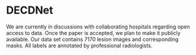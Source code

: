 # DECDNet

We are currently in discussions with collaborating hospitals regarding open access to data. Once the paper is accepted, we plan to make it publicly available.
Our data set contains 7170 lesion images and corresponding masks. All labels are annotated by professional radiologists.
